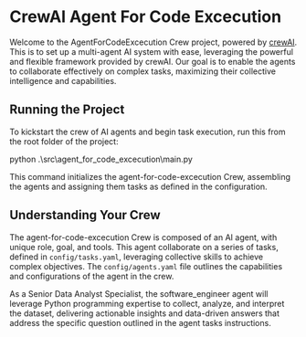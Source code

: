 # CrewAI Agent For Code Excecution

Welcome to the AgentForCodeExcecution Crew project, powered by [crewAI](https://crewai.com). This is to set up a multi-agent AI system with ease, leveraging the powerful and flexible framework provided by crewAI. Our goal is to enable the agents to collaborate effectively on complex tasks, maximizing their collective intelligence and capabilities.


## Running the Project

To kickstart the crew of AI agents and begin task execution, run this from the root folder of the project:

python .\src\agent_for_code_excecution\main.py

This command initializes the agent-for-code-excecution Crew, assembling the agents and assigning them tasks as defined in the configuration.


## Understanding Your Crew

The agent-for-code-excecution Crew is composed of an AI agent, with unique role, goal, and tools. This agent collaborate on a series of tasks, defined in `config/tasks.yaml`, leveraging collective skills to achieve complex objectives. The `config/agents.yaml` file outlines the capabilities and configurations of the agent in the crew.

As a Senior Data Analyst Specialist, the software_engineer agent will leverage Python programming expertise to collect, analyze, and interpret the dataset, delivering actionable insights and data-driven answers that address the specific question outlined in the agent tasks instructions.
